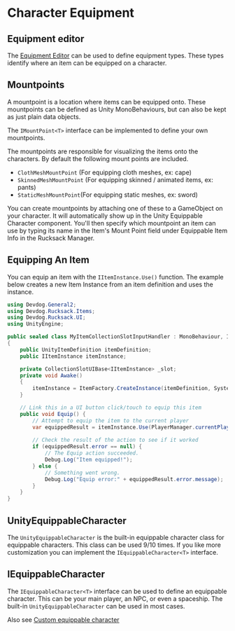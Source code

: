 # Character Equipment

## Equipment editor

The [Equipment Editor](../Editors/Editors.md) can be used to define equipment types. These types identify where an item can be equipped on a character.

## Mountpoints

A mountpoint is a location where items can be equipped onto. These mountpoints can be defined as Unity MonoBehaviours, but can also be kept as just plain data objects.

The `IMountPoint<T>` interface can be implemented to define your own mountpoints.

The mountpoints are responsible for visualizing the items onto the characters. By default the following mount points are included.

- `ClothMeshMountPoint` (For equipping cloth meshes, ex: cape)
- `SkinnedMeshMountPoint` (For equipping skinned / animated items, ex: pants)
- `StaticMeshMountPoint`(For equipping static meshes, ex: sword)

You can create mountpoints by attaching one of these to a GameObject on your character. It will automatically show up in the Unity Equippable Character component. You'll then specify which mountpoint an item can use by typing its name in the Item's Mount Point field under Equippable Item Info in the Rucksack Manager.

## Equipping An Item

You can equip an item with the `IItemInstance.Use()` function. The example below creates a new Item Instance from an item definition and uses the instance. 

```cs
using Devdog.General2;
using Devdog.Rucksack.Items;
using Devdog.Rucksack.UI;
using UnityEngine;

public sealed class MyItemCollectionSlotInputHandler : MonoBehaviour, ICollectionSlotInputHandler<IItemInstance>, IPointerClickHandler
{
    public UnityItemDefinition itemDefinition;
    public IItemInstance itemInstance;

    private CollectionSlotUIBase<IItemInstance> _slot;
    private void Awake()
    {
        itemInstance = ItemFactory.CreateInstance(itemDefinition, System.Guid.NewGuid());
    }

    // Link this in a UI button click/touch to equip this item
    public void Equip() {
        // Attempt to equip the item to the current player
        var equippedResult = itemInstance.Use(PlayerManager.currentPlayer, itemContext);
        
        // Check the result of the action to see if it worked
        if (equippedResult.error == null) {
            // The Equip action succeeded. 
            Debug.Log("Item equipped!");
        } else {
            // Something went wrong.
            Debug.Log("Equip error:" + equippedResult.error.message);
        }
    }
}
```

## UnityEquippableCharacter

The `UnityEquippableCharacter` is the built-in equippable character class for equippable characters. This class can be used 9/10 times. If you like more customization you can implement the `IEquippableCharacter<T>` interface.

## IEquippableCharacter<T>

The `IEquippableCharacter<T>` interface can be used to define an equippable character. This can be your main player, an NPC, or even a spaceship. The built-in `UnityEquippableCharacter` can be used in most cases.

Also see [Custom equippable character](EquippableCharacter.md)
